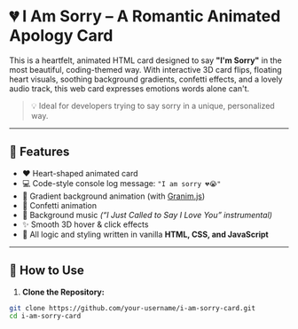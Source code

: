 # 💔 I Am Sorry – A Romantic Animated Apology Card

This is a heartfelt, animated HTML card designed to say **"I'm Sorry"** in the most beautiful, coding-themed way. With interactive 3D card flips, floating heart visuals, soothing background gradients, confetti effects, and a lovely audio track, this web card expresses emotions words alone can't.

> 💡 Ideal for developers trying to say sorry in a unique, personalized way.

---

## 🌟 Features

- ❤️ Heart-shaped animated card
- 💻 Code-style console log message: `"I am sorry 💔😭"`
- 🌈 Gradient background animation (with [Granim.js](https://sarcadass.github.io/granim.js/))
- 🎉 Confetti animation
- 🎵 Background music *(“I Just Called to Say I Love You” instrumental)*
- ✨ Smooth 3D hover & click effects
- 🧠 All logic and styling written in vanilla **HTML, CSS, and JavaScript**

---

## 🔧 How to Use

1. **Clone the Repository:**

```bash
git clone https://github.com/your-username/i-am-sorry-card.git
cd i-am-sorry-card
